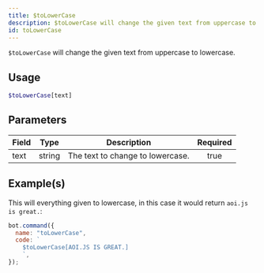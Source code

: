 ```yaml
---
title: $toLowerCase
description: $toLowerCase will change the given text from uppercase to lowercase.
id: toLowerCase
---
```


`$toLowerCase` will change the given text from uppercase to lowercase.

## Usage

```php
$toLowerCase[text]
```

## Parameters

| Field | Type   | Description                      | Required |
| ----- | ------ | -------------------------------- | :------: |
| text  | string | The text to change to lowercase. |   true   |

## Example(s)

This will everything given to lowercase, in this case it would return `aoi.js is great.`:

```javascript
bot.command({
  name: "toLowerCase",
  code: `
    $toLowerCase[AOI.JS IS GREAT.]
    `,
});
```
